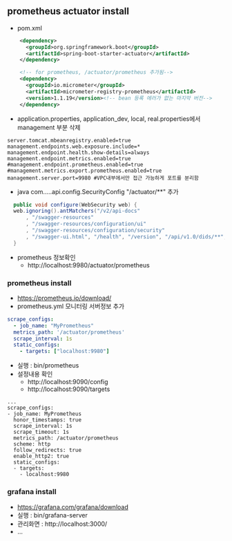 
## prometheus actuator install

* pom.xml
```xml
    <dependency>
      <groupId>org.springframework.boot</groupId>
      <artifactId>spring-boot-starter-actuator</artifactId>
    </dependency>

    <!-- for prometheus, /actuator/prometheus 추가됨-->
    <dependency>
      <groupId>io.micrometer</groupId>
      <artifactId>micrometer-registry-prometheus</artifactId>
      <version>1.1.19</version><!-- bean 등록 에러가 없는 마지막 버전-->
    </dependency>
```

* application.properties, application_dev, local, real.properties에서 management 부분 삭제
```text
server.tomcat.mbeanregistry.enabled=true
management.endpoints.web.exposure.include=*
management.endpoint.health.show-details=always
management.endpoint.metrics.enabled=true
#management.endpoint.prometheus.enabled=true
#management.metrics.export.prometheus.enabled=true
management.server.port=9980 #VPC내부에서만 접근 가능하게 포트를 분리함
```

* java com.....api.config.SecurityConfig "/actuator/**" 추가
```java
  public void configure(WebSecurity web) {
  web.ignoring().antMatchers("/v2/api-docs"
      , "/swagger-resources"
      , "/swagger-resources/configuration/ui"
      , "/swagger-resources/configuration/security"
      , "/swagger-ui.html", "/health", "/version", "/api/v1.0/dids/**", "/actuator/**");
  }
```

* prometheus 정보확인
  * http://localhost:9980/actuator/prometheus


### prometheus install
* https://prometheus.io/download/
* prometheus.yml 모니터링 서버정보 추가
```yml
scrape_configs:
  - job_name: "MyPrometheus"
  metrics_path: '/actuator/prometheus'
  scrape_interval: 1s
  static_configs:
    - targets: ["localhost:9980"]
```
* 실행 : bin/prometheus
* 설정내용 확인 
  * http://localhost:9090/config
  * http://localhost:9090/targets
```text
...
scrape_configs:
- job_name: MyPrometheus
  honor_timestamps: true
  scrape_interval: 1s
  scrape_timeout: 1s
  metrics_path: /actuator/prometheus
  scheme: http
  follow_redirects: true
  enable_http2: true
  static_configs:
  - targets:
    - localhost:9980
```

### grafana install
* https://grafana.com/grafana/download
* 실행 : bin/grafana-server 
* 관리화면 : http://localhost:3000/
* ...



